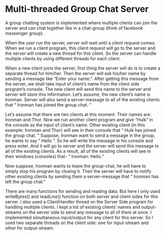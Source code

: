 # Multi-threaded Group Chat Server

A group chatting system is implemented where multiple clients can join the server and can chat together like in a chat-group (think of facebook messenger group).

When the user run the server, server will wait until a client request comes. When we run a client program, this client request will go to the server and the server will create a new thread for this client. So the server can handle multiple clients by using different threads for each client.

When a new client joins the server, first thing the server will do is to create a separate
thread for him/her. Then the server will ask his/her name by sending a message like “Enter
your name:”. After getting this message from the server, we shall take input of client’s name
from the client side program’s console. The new client will send this name to the server and server will store this information. Let’s assume, the new client’s name is Ironman. Server
will also send a server-message to all of the existing clients that “ Ironman has joined the
group chat. ”

Let’s assume that there are two clients at this moment. Their names are: Ironman and Thor.
Now we run another client program and give “Hulk” in the console as the input of client’s
name. Other existing client (in this example: Ironman and Thor) will see in their console
that “ Hulk has joined the group chat. ” Suppose, Ironman want to send a message in
the group, he wants to say “ Hello ”. So he will write the message in his console and press
enter. And it will go to server and the server will send this message to all of the existing
clients. As a result, all of the existing clients will see in their windows (consoles) that-
“ Ironman: Hello.”

Now suppose, Ironman wants to leave the group-chat, he will have to simply stop his
program by closing it. Then the server will have to notify other existing clients by sending
them a server-message that “ Ironman has left the group chat.”

There are many functions for sending and reading data. But here I only used writeBytes() and readLine() function on both server and client sides for this server. I also used a ClientHandler thread on the Server Side program for handling multiple
clients. I kept a list of existing clients’ names and output-streams on the server side to send any
message to all of them at once. I implemented simultaneous input/output for any client for this server. So
I used two separate threads on the client side: one for input-stream and other for output-stream.

